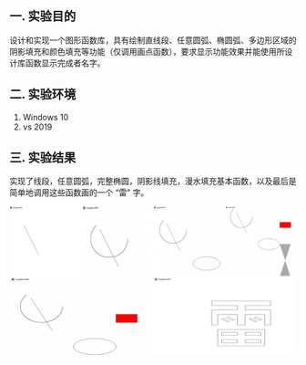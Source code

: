 ## 一. 实验目的

设计和实现一个图形函数库，具有绘制直线段、任意圆弧、椭圆弧、多边形区域的阴影填充和颜色填充等功能（仅调用画点函数），要求显示功能效果并能使用所设计库函数显示完成者名字。

## 二. 实验环境

1. Windows 10
2. vs 2019

## 三. 实验结果

实现了线段，任意圆弧，完整椭圆，阴影线填充，漫水填充基本函数，以及最后是简单地调用这些函数画的一个 “雷” 字。

![](src/img/res.png)
